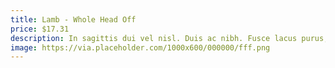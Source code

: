 ```yaml
---
title: Lamb - Whole Head Off
price: $17.31
description: In sagittis dui vel nisl. Duis ac nibh. Fusce lacus purus, aliquet at, feugiat non, pretium quis, lectus.
image: https://via.placeholder.com/1000x600/000000/fff.png
---
```

